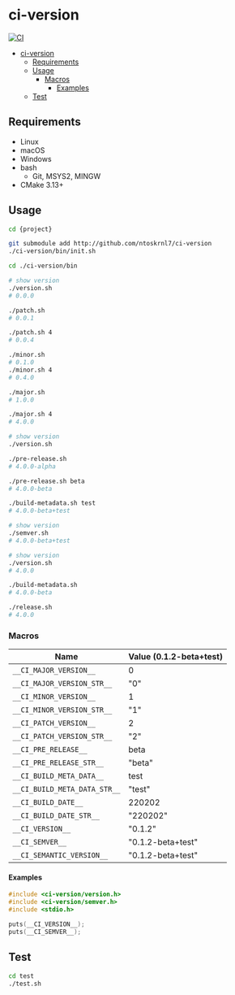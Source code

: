 # ci-version

[![CI](https://github.com/ntoskrnl7/ci-version/actions/workflows/main.yml/badge.svg)](https://github.com/ntoskrnl7/ci-version/actions/workflows/main.yml)

- [ci-version](#ci-version)
  - [Requirements](#requirements)
  - [Usage](#usage)
    - [Macros](#macros)
      - [Examples](#examples)
  - [Test](#test)

## Requirements

- Linux
- macOS
- Windows
- bash
  - Git, MSYS2, MINGW
- CMake 3.13+

## Usage

```bash
cd {project}

git submodule add http://github.com/ntoskrnl7/ci-version
./ci-version/bin/init.sh

cd ./ci-version/bin

# show version
./version.sh
# 0.0.0

./patch.sh
# 0.0.1

./patch.sh 4
# 0.0.4

./minor.sh
# 0.1.0
./minor.sh 4
# 0.4.0

./major.sh
# 1.0.0

./major.sh 4
# 4.0.0

# show version
./version.sh

./pre-release.sh
# 4.0.0-alpha

./pre-release.sh beta
# 4.0.0-beta

./build-metadata.sh test
# 4.0.0-beta+test

# show version
./semver.sh
# 4.0.0-beta+test

# show version
./version.sh
# 4.0.0

./build-metadata.sh
# 4.0.0-beta

./release.sh
# 4.0.0
```

### Macros

| Name                         | Value  (0.1.2-beta+test) |
| ---------------------------- | ------------------------ |
| `__CI_MAJOR_VERSION__`       | 0                        |
| `__CI_MAJOR_VERSION_STR__`   | "0"                      |
| `__CI_MINOR_VERSION__`       | 1                        |
| `__CI_MINOR_VERSION_STR__`   | "1"                      |
| `__CI_PATCH_VERSION__`       | 2                        |
| `__CI_PATCH_VERSION_STR__`   | "2"                      |
| `__CI_PRE_RELEASE__`         | beta                     |
| `__CI_PRE_RELEASE_STR__`     | "beta"                   |
| `__CI_BUILD_META_DATA__`     | test                     |
| `__CI_BUILD_META_DATA_STR__` | "test"                   |
| `__CI_BUILD_DATE__`          | 220202                   |
| `__CI_BUILD_DATE_STR__`      | "220202"                 |
| `__CI_VERSION__`             | "0.1.2"                  |
| `__CI_SEMVER__`              | "0.1.2-beta+test"        |
| `__CI_SEMANTIC_VERSION__`    | "0.1.2-beta+test"        |

#### Examples

```C
#include <ci-version/version.h>
#include <ci-version/semver.h>
#include <stdio.h>

puts(__CI_VERSION__);
puts(__CI_SEMVER__);
```

## Test

```bash
cd test
./test.sh
````
